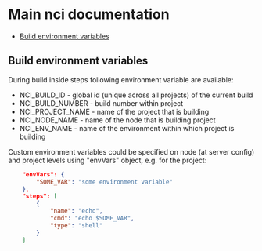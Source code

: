 
# Main nci documentation

* [Build environment variables](#build-environment-variables)

## Build environment variables

During build inside steps following environment variable are available:

* NCI_BUILD_ID - global id (unique across all projects) of the current build
* NCI_BUILD_NUMBER - build number within project
* NCI_PROJECT_NAME - name of the project that is building
* NCI_NODE_NAME - name of the node that is building project
* NCI_ENV_NAME - name of the environment within which project is building

Custom environment variables could be specified on node (at server config)
and project levels using "envVars" object, e.g. for the project:

```json
    "envVars": {
        "SOME_VAR": "some environment variable"
    },
    "steps": [
        {
            "name": "echo",
            "cmd": "echo $SOME_VAR",
            "type": "shell"
        }
    ]
```
